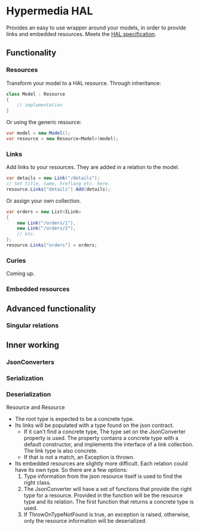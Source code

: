 # Hypermedia HAL
Provides an easy to use wrapper around your models,
in order to provide links and embedded resources.
Meets the [HAL specification](https://tools.ietf.org/html/draft-kelly-json-hal-08).

## Functionality
### Resources
Transform your model to a HAL resource. Through inheritance:
```cs
class Model : Resource
{
    // implementation
}
```
Or using the generic resource:
```cs
var model = new Model();
var resource = new Resource<Model>(model);
```

### Links
Add links to your resources. They are added in a relation to the model.
```cs
var details = new Link("/details");
// Set title, name, hreflang etc. here.
resource.Links["details"].Add(details);
```
Or assign your own collection.
```cs
var orders = new List<ILink>
{
    new Link("/orders/1"),
    new Link("/orders/2"),
    // etc.
};
resource.Links["orders"] = orders;
```
### Curies
Coming up.
### Embedded resources
## Advanced functionality
### Singular relations
## Inner working
### JsonConverters
### Serialization

### Deserialization
Resource and Resource<T>
- The root type is expected to be a concrete type.
- Its links will be populated with a type found on the json contract. 
  - If it can't find a concrete type, The type set on the JsonConverter property is used. The property contains a concrete type with a default constructor, and implements the interface of a link collection. The link type is also concrete.
  - If that is not a match, an Exception is thrown.
- Its embedded resources are slightly more difficult. Each relation could have its own type. So there are a few options:
  1. Type information from the json resource itself is used to find the right class.
  2. The JsonConverter will have a set of functions that provide the right type for a resource. Provided in the function will be the resource type and its relation. The first function that returns a concrete type is used.
  3. If ThrowOnTypeNotFound is true, an exception is raised, otherwise, only the resource information will be deserialized.


